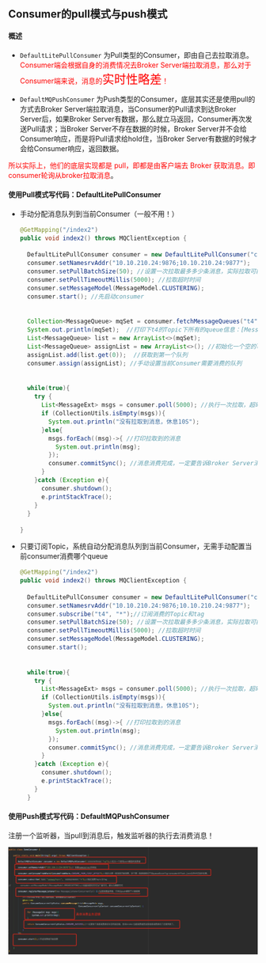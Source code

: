 ## Consumer的pull模式与push模式



#### 概述

- `DefaultLitePullConsumer` 为Pull类型的Consumer，即由自己去拉取消息。<font color="red">Consumer端会根据自身的消费情况去Broker Server端拉取消息，那么对于Consumer端来说，消息的<font size="5">实时性略差</font>！</font>

- `DefaultMQPushConsumer` 为Push类型的Consumer，底层其实还是使用pull的方式去Broker Server端拉取消息，当Consumer的Pull请求到达Broker Server后，如果Broker Server有数据，那么就立马返回，Consumer再次发送Pull请求；当Broker Server不存在数据的时候，Broker Server并不会给Consumer响应，而是将Pull请求给hold住，当Broker Server有数据的时候才会给Consumer响应，返回数据。

<font color="red">所以实际上，他们的底层实现都是 pull，即都是由客户端去 Broker 获取消息。即consumer轮询从broker拉取消息</font>。



#### 使用Pull模式写代码：DefaultLitePullConsumer

- 手动分配消息队列到当前Consumer（一般不用！）

  ```java
  @GetMapping("/index2")
  public void index2() throws MQClientException {
  
    DefaultLitePullConsumer consumer = new DefaultLitePullConsumer("cpg");
    consumer.setNamesrvAddr("10.10.210.24:9876;10.10.210.24:9877");
    consumer.setPullBatchSize(50); //设置一次拉取最多多少条消息，实际拉取可能不到这个数值
    consumer.setPollTimeoutMillis(5000); //拉取超时时间
    consumer.setMessageModel(MessageModel.CLUSTERING);
    consumer.start(); //先启动consumer
  
  
    Collection<MessageQueue> mqSet = consumer.fetchMessageQueues("t4"); //获取到t4主题下所有的队列
    System.out.println(mqSet);  //打印下t4的Topic下所有的queue信息：[MessageQueue [topic=t4, brokerName=broker-a, queueId=2], MessageQueue [topic=t4, brokerName=broker-a, queueId=1], MessageQueue [topic=t4, brokerName=broker-a, queueId=3], MessageQueue [topic=t4, brokerName=broker-a, queueId=0]]
    List<MessageQueue> list = new ArrayList<>(mqSet);
    List<MessageQueue> assignList = new ArrayList<>(); //初始化一个空的list，是用来存放当前Consumer需要消费的queue的
    assignList.add(list.get(0));  //获取到第一个队列
    consumer.assign(assignList); //手动设置当前Consumer需要消费的队列
  
  
    while(true){
      try {
        List<MessageExt> msgs = consumer.poll(5000); //执行一次拉取，超时设置为5秒
        if (CollectionUtils.isEmpty(msgs)){
          System.out.println("没有拉取到消息，休息10S");
        }else{
          msgs.forEach((msg)->{ //打印拉取到的消息
            System.out.println(msg);
          });
          consumer.commitSync(); //消息消费完成，一定要告诉Broker Server消息已经被消费了，然后Broker server会同步队列的消费位置！
        }
      }catch (Exception e){
        consumer.shutdown();
        e.printStackTrace();
      }
    }
  
  }
  ```

  

- 只要订阅Topic，系统自动分配消息队列到当前Consumer，无需手动配置当前consumer消费哪个queue

  ```java
  @GetMapping("/index2")
  public void index2() throws MQClientException {
  
    DefaultLitePullConsumer consumer = new DefaultLitePullConsumer("cpg");
    consumer.setNamesrvAddr("10.10.210.24:9876;10.10.210.24:9877");
    consumer.subscribe("t4", "*");//订阅消费的Topic和tag
    consumer.setPullBatchSize(50); //设置一次拉取最多多少条消息，实际拉取可能不到这个数值
    consumer.setPollTimeoutMillis(5000); //拉取超时时间
    consumer.setMessageModel(MessageModel.CLUSTERING);
    consumer.start();
  
  
    while(true){
      try {
        List<MessageExt> msgs = consumer.poll(5000); //执行一次拉取，超时设置为5秒
        if (CollectionUtils.isEmpty(msgs)){
          System.out.println("没有拉取到消息，休息10S");
        }else{
          msgs.forEach((msg)->{ //打印拉取到的消息
            System.out.println(msg);
          });
          consumer.commitSync(); //消息消费完成，一定要告诉Broker Server消息已经被消费了，然后Broker server会同步队列的消费位置！
        }
      }catch (Exception e){
        consumer.shutdown();
        e.printStackTrace();
      }
    }
  
  ```

  



#### 使用Push模式写代码：DefaultMQPushConsumer

注册一个监听器，当pull到消息后，触发监听器的执行去消费消息！

![avatar](../images/4.jpg)